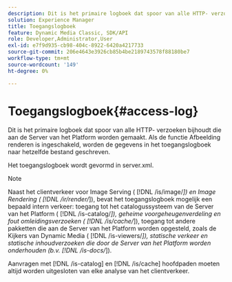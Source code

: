 ```yaml
---
description: Dit is het primaire logboek dat spoor van alle HTTP- verzoeken bijhoudt die aan de Server van het Platform worden gemaakt. Als de functie Afbeelding renderen is ingeschakeld, worden de gegevens in het toegangslogboek naar hetzelfde bestand geschreven.
solution: Experience Manager
title: Toegangslogboek
feature: Dynamic Media Classic, SDK/API
role: Developer,Administrator,User
exl-id: e7f9d935-cb98-404c-8922-6420a4217733
source-git-commit: 206e4643e3926cb85b4be2189743578f88180be7
workflow-type: tm+mt
source-wordcount: '149'
ht-degree: 0%

---
```


# Toegangslogboek{#access-log}

Dit is het primaire logboek dat spoor van alle HTTP- verzoeken bijhoudt die aan de Server van het Platform worden gemaakt. Als de functie Afbeelding renderen is ingeschakeld, worden de gegevens in het toegangslogboek naar hetzelfde bestand geschreven.

Het toegangslogboek wordt gevormd in server.xml.

>[!NOTE]
>
>Naast het clientverkeer voor Image Serving ( [!DNL /is/image/*]) en Image Rendering ( [!DNL /ir/render/*]), bevat het toegangslogboek mogelijk een bepaald intern verkeer: toegang tot het catalogussysteem van de Server van het Platform ( [!DNL /is-catalog/*]), geheime voorgeheugenverdeling en fout omleidingsverzoeken ( [!DNL /is/cache/*]), toegang tot andere pakketten die aan de Server van het Platform worden opgesteld, zoals de Kijkers van Dynamic Media ( [!DNL /is-viewers/*]), statische verkeer en statische inhoudverzoeken die door de Server van het Platform worden onderhouden (b.v. [!DNL /is-docs/*]).

Aanvragen met [!DNL /is-catalog] en [!DNL /is/cache] hoofdpaden moeten altijd worden uitgesloten van elke analyse van het clientverkeer.

